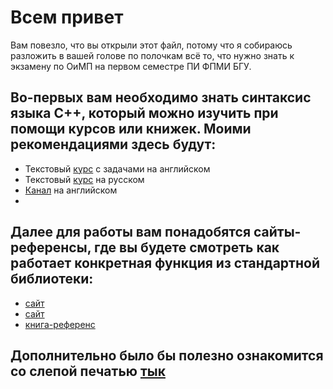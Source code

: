 
# Всем привет
Вам повезло, что вы открыли этот файл, потому что я собираюсь разложить в вашей голове по полочкам всё то, что нужно знать к экзамену по ОиМП на первом семестре ПИ ФПМИ БГУ.

## Во-первых вам необходимо знать синтаксис языка C++, который можно изучить при помощи курсов или книжек. Моими рекомендациями здесь будут:
- Текстовый [курс](https://www.learncpp.com) с задачами на английском
- Текстовый [курс](https://ravesli.com/uroki-cpp/) на русском
- [Канал](https://www.youtube.com/playlist?list=PLlrATfBNZ98dudnM48yfGUldqGD0S4FFb) на английском
- 
## Далее для работы вам понадобятся сайты-референсы, где вы будете смотреть как работает конкретная функция из стандартной библиотеки:
-  [сайт](https://en.cppreference.com/w/)
-  [сайт](https://cplusplus.com/reference/)
-  [книга-референс](https://books.goalkicker.com/CPlusPlusBook/)

## Дополнительно было бы полезно ознакомится со слепой печатью [тык](https://www.typingstudy.com/list_of_free_touch_typing_software_and_online_resources)
